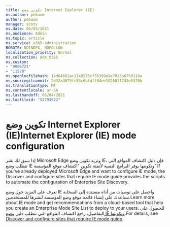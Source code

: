 ```yaml
---
title: تكوين وضع Internet Explorer (IE)
ms.author: pebaum
author: pebaum
manager: scotv
ms.date: 06/03/2021
ms.audience: Admin
ms.topic: article
ms.service: o365-administration
ROBOTS: NOINDEX, NOFOLLOW
localization_priority: Normal
ms.collection: Adm_O365
ms.custom:
- "9006721"
- "11520"
ms.openlocfilehash: 14d64601ac1149535cf36399a9e7023a675d118a
ms.sourcegitcommit: 2d32a4679fc54c6bfdff04ee1026811743e5370b
ms.translationtype: MT
ms.contentlocale: ar-SA
ms.lasthandoff: 06/04/2021
ms.locfileid: "52793522"
---
```

# <a name="internet-explorer-ie-mode-configuration"></a><span data-ttu-id="7d5ad-102">تكوين وضع Internet Explorer (IE)</span><span class="sxs-lookup"><span data-stu-id="7d5ad-102">Internet Explorer (IE) mode configuration</span></span>

<span data-ttu-id="7d5ad-103">إذا سبق لك نشر Microsoft Edge وتريد تكوين وضع IE، فإن دليل اكتشاف المواقع التي تتطلب وضع IE وتكوينها يوفر البرامج النصية لأتمتة تكوين "اكتشاف موقع المؤسسة".</span><span class="sxs-lookup"><span data-stu-id="7d5ad-103">If you've already deployed ‎Microsoft Edge‎ and want to configure IE mode, the Discover and configure sites that require IE mode guide provides the scripts to automate the configuration of Enterprise Site Discovery.</span></span> 

<span data-ttu-id="7d5ad-104">تعرف على المزيد حول وضع IE واحصل على توصيات من أداة مستندة إلى السحابة تساعدك على إنشاء قائمة موقع وضع المؤسسة لنشرها للمستخدمين.</span><span class="sxs-lookup"><span data-stu-id="7d5ad-104">Learn more about IE mode and get recommendations from a cloud-based tool that help you create an Enterprise Mode Site List to deploy to your users.</span></span> <span data-ttu-id="7d5ad-105">للحصول على التفاصيل، راجع اكتشاف المواقع التي تتطلب دليل [وضع IE وتكوينها](https://admin.microsoft.com/AdminPortal/Home?#/modernonboarding/configureiemode).</span><span class="sxs-lookup"><span data-stu-id="7d5ad-105">For details, see [Discover and configure sites that require IE mode guide](https://admin.microsoft.com/AdminPortal/Home?#/modernonboarding/configureiemode).</span></span>